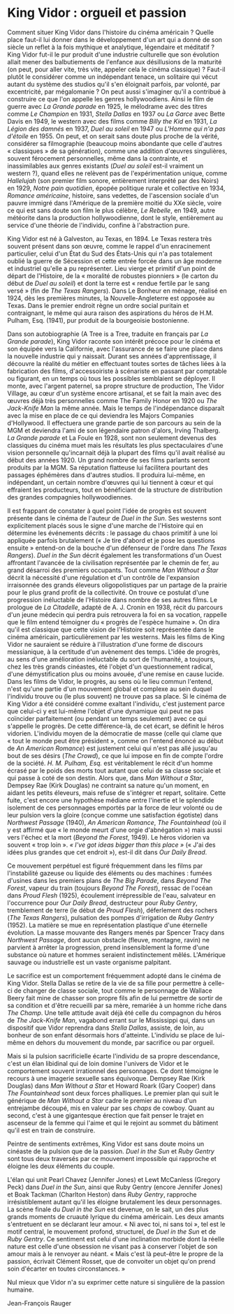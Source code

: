 # King Vidor&nbsp;: orgueil et passion

Comment situer King Vidor dans l'histoire du cinéma américain&nbsp;? Quelle place faut-il lui donner dans le développement d'un art qui a donné de son siècle un reflet à la fois mythique et analytique, légendaire et méditatif&nbsp;? King Vidor fut-il le pur produit d'une industrie culturelle que son évolution allait mener des balbutiements de l'enfance aux désillusions de la maturité (on peut, pour aller vite, très vite, appeler cela le cinéma classique)&nbsp;? Faut-il plutôt le considérer comme un indépendant tenace, un solitaire qui vécut autant du système des studios qu'il s'en éloignait parfois, par volonté, par excentricité, par mégalomanie&nbsp;? On peut aussi s'imaginer qu'il a contribué à construire ce que l'on appelle les genres hollywoodiens. Ainsi le film de guerre avec *La Grande parade* en 1925, le mélodrame avec des titres comme *Le Champion* en 1931, *Stella Dallas* en 1937 ou *La Garce* avec Bette Davis en 1949, le western avec des films comme *Billy the Kid* en 1931, *La Légion des damnés* en 1937, *Duel au soleil* en 1947 ou *L'Homme qui n'a pas d'étoile* en 1955. On peut, et on serait sans doute plus proche de la vérité, considérer sa filmographie (beaucoup moins abondante que celle d'autres «&nbsp;classiques&nbsp;» de sa génération), comme une addition d'œuvres singulières, souvent férocement personnelles, même dans la contrainte, et inassimilables aux genres existants (*Duel au soleil* est-il vraiment un western&nbsp;?), quand elles ne relèvent pas de l'expérimentation unique, comme *Hallelujah* (son premier film sonore, entièrement interprété par des Noirs) en 1929, *Notre pain quotidien*, épopée politique rurale et collective en 1934, *Romance américaine*, histoire, sans vedettes, de l'ascension sociale d'un pauvre immigré dans l'Amérique de la première moitié du XXe siècle, voire ce qui est sans doute son film le plus célèbre, *Le Rebelle*, en 1949, autre météorite dans la production hollywoodienne, dont le style, entièrement au service d'une théorie de l'individu, confine à l'abstraction pure.

King Vidor est né à Galveston, au Texas, en 1894. Le Texas restera très souvent présent dans son œuvre, comme le rappel d'un enracinement particulier, celui d'un État du Sud des États-Unis qui n'a pas totalement oublié la guerre de Sécession et cette entrée forcée dans un âge moderne et industriel qu'elle a pu représenter. Lieu vierge et primitif d'un point de départ de l'Histoire, de la «&nbsp;moralité de robustes pionniers&nbsp;» (le carton du début de *Duel au soleil*) et dont la terre est «&nbsp;rendue fertile par le sang versé&nbsp;» (fin de *The Texas Rangers*). Dans Le Bonheur en ménage, réalisé en 1924, dès les premières minutes, la Nouvelle-Angleterre est opposée au Texas. Dans le premier endroit règne un ordre social puritain et contraignant, le même qui aura raison des aspirations du héros de H.M. Pulham, Esq. (1941), pur produit de la bourgeoisie bostonienne.

Dans son autobiographie (A Tree is a Tree, traduite en français par *La Grande parade*), King Vidor raconte son intérêt précoce pour le cinéma et son équipée vers la Californie, avec l'assurance de se faire une place dans la nouvelle industrie qui y naissait. Durant ses années d'apprentissage, il découvre la réalité du métier en effectuant toutes sortes de tâches liées à la fabrication des films, d'accessoiriste à scénariste en passant par comptable ou figurant, en un temps où tous les possibles semblaient se déployer. Il monte, avec l'argent paternel, sa propre structure de production, The Vidor Village, au cœur d'un système encore artisanal, et se fait la main avec des œuvres déjà très personnelles comme The Family Honor en 1920 ou *The Jack-Knife Man* la même année. Mais le temps de l'indépendance disparaît avec la mise en place de ce qui deviendra les Majors Companies d'Hollywood. Il effectuera une grande partie de son parcours au sein de la MGM et deviendra l'ami de son légendaire patron d'alors, Irving Thalberg. *La Grande parade* et La Foule en 1928, sont non seulement devenus des classiques du cinéma muet mais les résultats les plus spectaculaires d'une vision personnelle qu'incarnait déjà la plupart des films qu'il avait réalisé au début des années 1920. Un grand nombre de ses films parlants seront produits par la MGM. Sa réputation flatteuse lui facilitera pourtant des passages éphémères dans d'autres studios. Il produira lui-même, en indépendant, un certain nombre d'œuvres qui lui tiennent à cœur et qui effraient les producteurs, tout en bénéficiant de la structure de distribution des grandes compagnies hollywoodiennes.

Il est frappant de constater à quel point l'idée de progrès est souvent présente dans le cinéma de l'auteur de *Duel in the Sun*. Ses westerns sont explicitement placés sous le signe d'une marche de l'Histoire qui en détermine les événements décrits&nbsp;: le passage du chaos primitif à une loi appliquée parfois brutalement («&nbsp;Je tire d'abord et je pose les questions ensuite&nbsp;» entend-on de la bouche d'un défenseur de l'ordre dans *The Texas Rangers*). *Duel in the Sun* décrit également les transformations d'un Ouest affrontant l'avancée de la civilisation représentée par le chemin de fer, au grand désarroi des premiers occupants. Tout comme *Man Without a Star* décrit la nécessité d'une régulation et d'un contrôle de l'expansion irraisonnée des grands éleveurs oligopolistiques par un partage de la prairie pour le plus grand profit de la collectivité. On trouve ce postulat d'une progression inéluctable de l'Histoire dans nombre de ses autres films. Le prologue de *La Citadelle*, adapté de A.&nbsp;J. Cronin en 1938, récit du parcours d'un jeune médecin qui perdra puis retrouvera la foi en sa vocation, rappelle que le film entend témoigner du «&nbsp;progrès de l'espèce humaine&nbsp;». On dira qu'il est classique que cette vision de l'Histoire soit représentée dans le cinéma américain, particulièrement par les westerns. Mais les films de King Vidor ne sauraient se réduire à l'illustration d'une forme de discours messianique, à la certitude d'un avènement des temps. L'idée de progrès, au sens d'une amélioration inéluctable du sort de l'humanité, a toujours, chez les très grands cinéastes, été l'objet d'un questionnement radical, d'une démystification plus ou moins avouée, d'une remise en cause lucide. Dans les films de Vidor, le progrès, au sens où le lieu commun l'entend, n'est qu'une partie d'un mouvement global et complexe au sein duquel l'individu trouve ou (le plus souvent) ne trouve pas sa place. Si le cinéma de King Vidor a été considéré comme exaltant l'individu, c'est justement parce que celui-ci y est lui-même l'objet d'une dynamique qui peut ne pas coïncider parfaitement (ou pendant un temps seulement) avec ce qui s'appelle le progrès. De cette différence-là, de cet écart, se définit le héros vidorien. L'individu moyen de la démocratie de masse (celle qui clame que «&nbsp;tout le monde peut être président&nbsp;», comme on l'entend énoncé au début de *An American Romance*) est justement celui qui n'est pas allé jusqu'au bout de ses désirs (*The Crowd*), ce que lui impose en fin de compte l'ordre de la société. *H. M. Pulham, Esq.* est véritablement le récit d'un homme écrasé par le poids des morts tout autant que celui de sa classe sociale et qui passe à coté de son destin. Alors que, dans *Man Without a Star*, Dempsey Rae (Kirk Douglas) ne contraint sa nature qu'un moment, en aidant les petits éleveurs, mais refuse de s'intégrer et repart, solitaire. Cette fuite, c'est encore une hypothèse médiane entre l'inertie et le splendide isolement de ces personnages emportés par la force de leur volonté ou de leur pulsion vers la gloire (conçue comme une satisfaction égotiste) dans *Northwest Passage* (1940), *An American Romance*, *The Fountainhead* (où il y est affirmé que «&nbsp;le monde meurt d'une orgie d'abnégation&nbsp;») mais aussi vers l'échec et la mort (*Beyond the Forest*, 1949). Le héros vidorien va souvent «&nbsp;trop loin&nbsp;». *«&nbsp;I've got ideas bigger than this place&nbsp;»* («&nbsp;J'ai des idées plus grandes que cet endroit&nbsp;»), est-il dit dans *Our Daily Bread*.

Ce mouvement perpétuel est figuré fréquemment dans les films par l'instabilité gazeuse ou liquide des éléments ou des machines&nbsp;: fumées d'usines dans les premiers plans de *The Big Parade*, dans *Beyond The Forest*, vapeur du train (toujours *Beyond The Forest*), ressac de l'océan dans *Proud Flesh* (1925), écoulement irrépressible de l'eau, salvateur en l'occurrence pour *Our Daily Bread*, destructeur pour *Ruby Gentry*, tremblement de terre (le début de *Proud Flesh*), déferlement des rochers (*The Texas Rangers*), pulsation des pompes d'irrigation de *Ruby Gentry* (1952). La matière se mue en représentation plastique d'une éternelle évolution. La masse mouvante des Rangers menés par Spencer Tracy dans *Northwest Passage*, dont aucun obstacle (fleuve, montagne, ravin) ne parvient à arrêter la progression, prend insensiblement la forme d'une substance où nature et hommes seraient indistinctement mêlés. L'Amérique sauvage ou industrielle est un vaste organisme palpitant.

Le sacrifice est un comportement fréquemment adopté dans le cinéma de King Vidor. Stella Dallas se retire de la vie de sa fille pour permettre à celle-ci de changer de classe sociale, tout comme le personnage de Wallace Beery fait mine de chasser son propre fils afin de lui permettre de sortir de sa condition et d'être recueilli par sa mère, remariée à un homme riche dans *The Champ*. Une telle attitude avait déjà été celle du compagnon du héros de *The Jack-Knife Man*, vagabond errant sur le Mississippi qui, dans un dispositif que Vidor reprendra dans *Stella Dallas*, assiste, de loin, au bonheur de son enfant désormais hors d'atteinte. L'individu se place de lui-même en dehors du mouvement du monde, par sacrifice ou par orgueil.

Mais si la pulsion sacrificielle écarte l'individu de sa propre descendance, c'est un élan libidinal qui de loin domine l'univers de Vidor et le comportement souvent irrationnel des personnages. Ce dont témoigne le recours à une imagerie sexuelle sans équivoque. Dempsey Rae (Kirk Douglas) dans *Man Without a Star* et Howard Roark (Gary Cooper) dans *The Fountainhead* sont deux forces phalliques. Le premier plan qui suit le générique de *Man Without a Star* cadre le premier au niveau d'un entrejambe découpé, mis en valeur par ses *chaps* de cowboy. Quant au second, c'est à une gigantesque érection que fait penser le trajet en ascenseur de la femme qui l'aime et qui le rejoint au sommet du bâtiment qu'il est en train de construire.

Peintre de sentiments extrêmes, King Vidor est sans doute moins un cinéaste de la pulsion que de la passion. *Duel in the Sun* et *Ruby Gentry* sont tous deux traversés par ce mouvement impossible qui rapproche et éloigne les deux éléments du couple.

L'élan qui unit Pearl Chavez (Jennifer Jones) et Lewt McCanless (Gregory Peck) dans *Duel in the Sun*, ainsi que Ruby Gentry (encore Jennifer Jones) et Boak Tackman (Charlton Heston) dans *Ruby Gentry*, rapproche irrésistiblement autant qu'il les éloigne brutalement les deux personnages. La scène finale du *Duel in the Sun* est devenue, on le sait, un des plus grands moments de cruauté lyrique du cinéma américain. Les deux amants s'entretuent en se déclarant leur amour. «&nbsp;Ni avec toi, ni sans toi&nbsp;», tel est le motif central, le mouvement profond, structurel, de *Duel in the Sun* et de *Ruby Gentry*. Ce sentiment est celui d'une inclination morbide dont la réelle nature est celle d'une obsession ne visant pas à conserver l'objet de son amour mais à le renvoyer au néant. «&nbsp;Mais c'est là peut-être le propre de la passion, écrivait Clément Rosset, que de convoiter un objet qu'on prend soin d'écarter en toutes circonstances.&nbsp;»

Nul mieux que Vidor n'a su exprimer cette nature si singulière de la passion humaine.

Jean-François Rauger